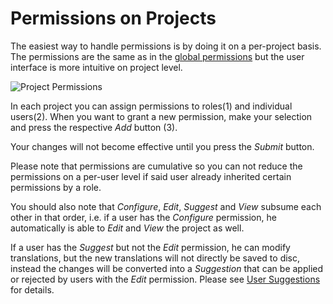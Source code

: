 
# Permissions on Projects

The easiest way to handle permissions is by doing it on a per-project basis. The permissions are the same as in the [global permissions](globalPermissions.html "Global Permissions") but the user interface is more intuitive on project level. 

![Project Permissions](images/projectPermissions.png)

In each project you can assign permissions to roles(1) and individual users(2). When you want to grant a new permission, make your selection and press the respective _Add_ button (3).

Your changes will not become effective until you press the _Submit_ button.

Please note that permissions are cumulative so you can not reduce the permissions on a per-user level if said user already inherited certain permissions by a role.

You should also note that _Configure_, _Edit_, _Suggest_ and _View_ subsume each other in that order, i.e. if a user has the _Configure_ permission, he automatically is able to _Edit_ and _View_ the project as well.

If a user has the _Suggest_ but not the _Edit_ permission, he can modify translations, but the new translations will not directly be saved to disc, instead the changes will be converted into a _Suggestion_ that can be applied or rejected by users with the _Edit_ permission. Please see [User Suggestions](userSuggestions.html) for details.  